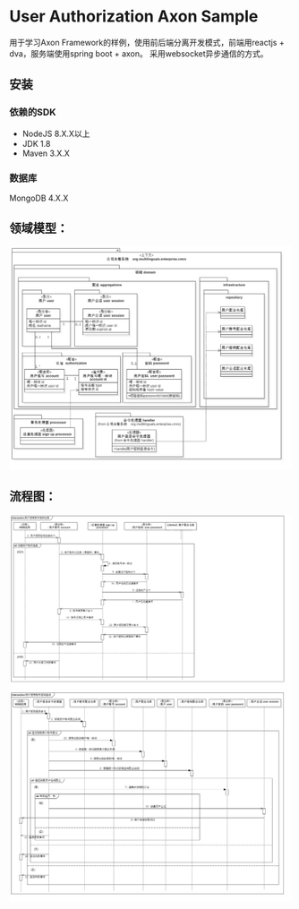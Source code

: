 # User Authorization Axon Sample
用于学习Axon Framework的样例，使用前后端分离开发模式，前端用reactjs + dva，服务端使用spring boot + axon。
采用websocket异步通信的方式。

## 安装

### 依赖的SDK
+ NodeJS 8.X.X以上
+ JDK 1.8
+ Maven 3.X.X

### 数据库
MongoDB 4.X.X

## 领域模型：
![DDD Model](https://github.com/t04041143/user-authorization-axon-sample/blob/master/doc/design/用户与认证.png)

## 流程图：
![](https://github.com/t04041143/user-authorization-axon-sample/blob/master/doc/design/用户使用账号密码注册.png)
![](https://github.com/t04041143/user-authorization-axon-sample/blob/master/doc/design/用户使用账号密码登录.png)
